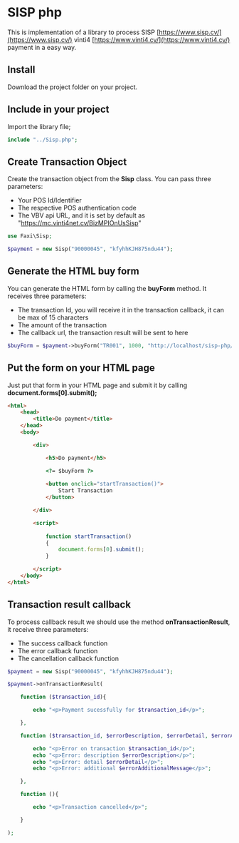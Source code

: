 # SISP php
This is implementation of a library to process
SISP [https://www.sisp.cv/](https://www.sisp.cv/)
vinti4 [https://www.vinti4.cv/](https://www.vinti4.cv/) payment in a easy way.

## Install
Download the project folder on your project.

## Include in your project
Import the library file;

```php
include "../Sisp.php";
```

## Create Transaction Object
Create the transaction object from the **Sisp** class.
You can pass three parameters:
- Your POS Id/Identifier
- The respective POS authentication code
- The VBV api URL, and it is set by default as "https://mc.vinti4net.cv/BizMPIOnUsSisp" 

```php
use Faxi\Sisp;

$payment = new Sisp("90000045", "kfyhhKJH875ndu44");
```

## Generate the HTML buy form
You can generate the HTML form
by calling the **buyForm** method.
It receives three parameters:
- The transaction Id, you will receive it in the transaction callback, it can be max of 15 characters
- The amount of the transaction
- The callback url, the transaction result will be sent to here

```php
$buyForm = $payment->buyForm("TR001", 1000, "http://localhost/sisp-php/src/Faxi/samples/callback-buy.php");
```

## Put the form on your HTML page
Just put that form in your HTML page
and submit it by calling **document.forms[0].submit();**

```html
<html>
	<head>
		<title>Do payment</title>
	</head>
	<body>

		<div>

			<h5>Do payment</h5>

			<?= $buyForm ?>
            
            <button onclick="startTransaction()">
                Start Transaction
            </button>

		</div>

		<script>
			
			function startTransaction()
			{
				document.forms[0].submit();
			}

		</script>
	</body>
</html>
```

## Transaction result callback
To process callback result we should use the method **onTransactionResult**,
it receive three parameters:
- The success callback function
- The error callback function
- The cancellation callback function

```php
$payment = new Sisp("90000045", "kfyhhKJH875ndu44");

$payment->onTransactionResult(

    function ($transaction_id){

        echo "<p>Payment sucessfully for $transaction_id</p>";

    },

    function ($transaction_id, $errorDescription, $errorDetail, $errorAdditionalMessage){

        echo "<p>Error on transaction $transaction_id</p>";
        echo "<p>Error: description $errorDescription</p>";
        echo "<p>Error: detail $errorDetail</p>";
        echo "<p>Error: additional $errorAdditionalMessage</p>";

    },

    function (){

        echo "<p>Transaction cancelled</p>";

    }

);
```
